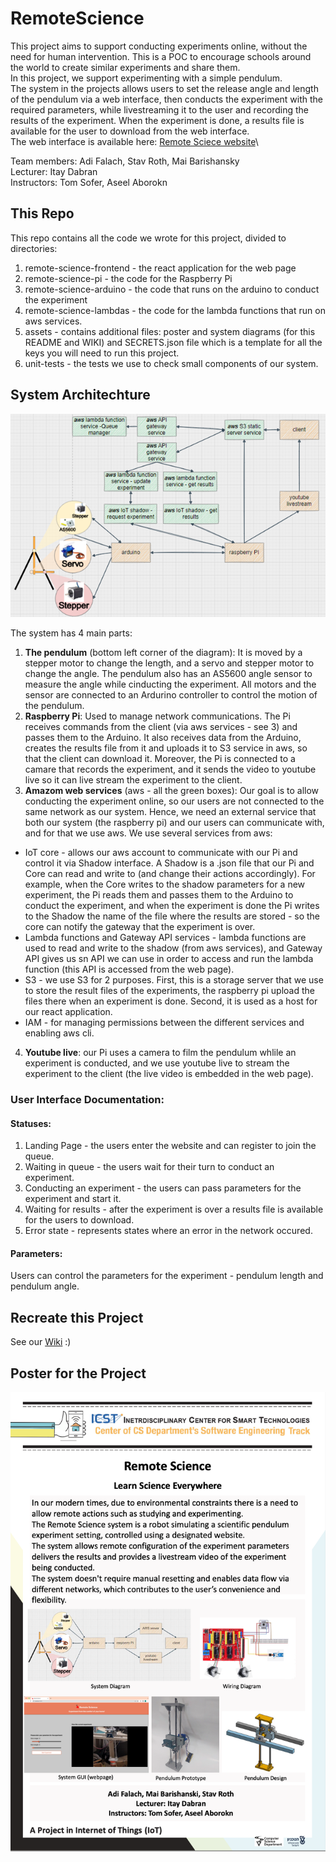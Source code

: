 # RemoteScience
This project aims to support conducting experiments online, without the need for human intervention. This is a POC to encourage schools around the world to create similar experiments and share them.\
In this project, we support experimenting with a simple pendulum.\
The system in the projects allows users to set the release angle and length of the pendulum via a web interface, then conducts the experiment with the required parameters, while livestreaming it to the user and recording the results of the experiment. When the experiment is done, a results file is available for the user to download from the web interface.\
The web interface is available here:
[Remote Sciece website](http://remotesciencebucket.s3-website-us-west-2.amazonaws.com/)\

Team members: Adi Falach, Stav Roth, Mai Barishansky\
Lecturer: Itay Dabran\
Instructors: Tom Sofer, Aseel Aborokn

## This Repo
This repo contains all the code we wrote for this project, divided to directories:
1. remote-science-frontend - the react application for the web page
2. remote-science-pi - the code for the Raspberry Pi
3. remote-science-arduino - the code that runs on the arduino to conduct the experiment
4. remote-science-lambdas - the code for the lambda functions that run on aws services.
5. assets - contains additional files: poster and system diagrams (for this README and WIKI) and SECRETS.json file which is a template for all the keys you will need to run this project.
6. unit-tests - the tests we use to check small components of our system.
## System Architechture
![System Diagram](/assets/RemoteScienceDiagram.png)

The system has 4 main parts:
1. **The pendulum** (bottom left corner of the diagram): It is moved by a stepper motor to change the length, and a servo and stepper motor to change the angle. The pendulum also has an AS5600 angle sensor to measure the angle while cinducting the experiment. All motors and the sensor are connected to an Ardurino controller to control the motion of the pendulum.
2. **Raspberry Pi**: Used to manage network communications. The Pi receives commands from the client (via aws services - see 3) and passes them to the Arduino. It also receives data from the Arduino, creates the results file from it and uploads it to S3 service in aws, so that the client can download it. Moreover, the Pi is connected to a camare that records the experiment, and it sends the video to youtube live so it can live stream the experiment to the client.
3. **Amazom web services** (aws - all the green boxes): Our goal is to allow conducting the experiment online, so our users are not connected to the same network as our system. Hence, we need an external service that both our system (the raspberry pi) and our users can communicate with, and for that we use aws. We use several services from aws:
* IoT core - allows our aws account to communicate with our Pi and control it via Shadow interface. A Shadow is a .json file that our Pi and Core can read and write to (and change their actions accordingly). For example, when the Core writes to the shadow parameters for a new experiment, the Pi reads them and passes them to the Arduino to conduct the experiment, and when the experiment is done the Pi writes to the Shadow the name of the file where the results are stored - so the core can notify the gateway that the experiment is over.
* Lambda functions and Gateway API services - lambda functions are used to read and write to the shadow (from aws services), and Gateway API gives us sn API we can use in order to access and run the lambda function (this API is accessed from the web page).
* S3 - we use S3 for 2 purposes. First, this is a storage server that we use to store the result files of the experiments, the raspberry pi upload the files there when an experiment is done. Second, it is used as a host for our react application.
* IAM - for managing permissions between the different services and enabling aws cli.
4. **Youtube live**: our Pi uses a camera to film the pendulum whlile an experiment is conducted, and we use youtube live to stream the experiment to the client (the live video is embedded in the web page).
### User Interface Documentation:
#### Statuses:
1. Landing Page - the users enter the website and can register to join the queue.
2. Waiting in queue - the users wait for their turn to conduct an experiment.
3. Conducting an experiment -  the users can pass parameters for the experiment and start it.
4. Waiting for results - after the experiment is over a results file is available for the users to download.
5. Error state - represents states where an error in the network occured.

#### Parameters:
Users can control the parameters for the experiment - pendulum length and pendulum angle.

## Recreate this Project
See our [Wiki](https://github.com/adifalach/RemoteScience/wiki) :)


## Poster for the Project
![Poster](/assets/poster.png)

